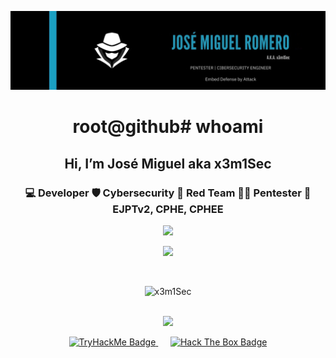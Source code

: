 ![Mi Banner](./banner.png)

<div align="center">
  <h1>root@github# whoami </h1>
</div>

<div align="center">
  <h2>Hi, I’m José Miguel aka x3m1Sec</h2>
  <h3> 💻 Developer 🛡️ Cybersecurity 🔴 Red Team 👨‍💻 Pentester 📜 EJPTv2, CPHE, CPHEE </h3> 
</div>

<div align="center">
  <a href="https://git.io/typing-svg">
    <img src="https://readme-typing-svg.herokuapp.com?font=Fira+Code&weight=700&size=25&pause=10000000&color=adabab&center=true&vCenter=true&width=435&lines=%3C+My+Skills+%3E" />
  </a>
</div>

<p align="center">
  <a href="https://skillicons.dev">
    <img src="https://skillicons.dev/icons?i=linux,windows,kali,arch,java,spring,bash,powershell,py,docker,latex,vim,vscode" />
  </a>
</p>

<br>

<p align="center">
  <img src="https://github-readme-stats.vercel.app/api/top-langs?username=x3m1Sec&show_icons=true&locale=en&layout=compact&theme=github_dark" alt="x3m1Sec" />
</p>

<br>

<div align="center">
  <a href="https://git.io/typing-svg">
    <img src="https://readme-typing-svg.herokuapp.com?font=Fira+Code&weight=700&size=25&pause=10000000&color=adabab&center=true&vCenter=true&width=435&lines=%3C+CTF+Profiles+%3E" />
  </a>
</div>

<p align="center">
  <a href="https://tryhackme.com/p/x3m1Sec" title="TryHackMe Profile">
    <img src="https://tryhackme-badges.s3.amazonaws.com/x3m1Sec.png" alt="TryHackMe Badge" width="260" height="80" />
  </a>
  &nbsp;&nbsp;&nbsp;&nbsp;
  <a href="https://app.hackthebox.com/profile/1239916" title="Hack The Box Profile">
    <img src="http://www.hackthebox.eu/badge/image/1239916" alt="Hack The Box Badge" width="260"  height="80" />
  </a>
</p>

